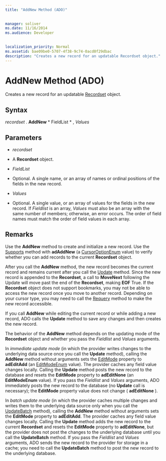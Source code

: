 ```yaml
---
title: "AddNew Method (ADO)"
  
  
manager: soliver
ms.date: 11/16/2014
ms.audience: Developer
 
  
localization_priority: Normal
ms.assetid: bae09be0-5707-4f38-9c74-0acd0f29dbac
description: "Creates a new record for an updatable Recordset object."
---
```


# AddNew Method (ADO)

Creates a new record for an updatable [Recordset](recordset-object-ado.md) object. 
  
## Syntax

 *recordset*  . **AddNew** * FieldList *  ,  *Values* 
  
## Parameters

-  *recordset* 
    
- A **Recordset** object. 
    
-  *FieldList* 
    
- Optional. A single name, or an array of names or ordinal positions of the fields in the new record.
    
-  *Values* 
    
- Optional. A single value, or an array of values for the fields in the new record. If  *Fieldlist*  is an array,  *Values*  must also be an array with the same number of members; otherwise, an error occurs. The order of field names must match the order of field values in each array. 
    
## Remarks

Use the **AddNew** method to create and initialize a new record. Use the [Supports](supports-method-ado.md) method with **adAddNew** (a [CursorOptionEnum](cursoroptionenum.md) value) to verify whether you can add records to the current **Recordset** object. 
  
After you call the **AddNew** method, the new record becomes the current record and remains current after you call the [Update](update-method-ado.md) method. Since the new record is appended to the **Recordset**, a call to **MoveNext** following the Update will move past the end of the **Recordset**, making **EOF** True. If the **Recordset** object does not support bookmarks, you may not be able to access the new record once you move to another record. Depending on your cursor type, you may need to call the [Requery](requery-method-ado.md) method to make the new record accessible. 
  
If you call **AddNew** while editing the current record or while adding a new record, ADO calls the **Update** method to save any changes and then creates the new record. 
  
The behavior of the **AddNew** method depends on the updating mode of the **Recordset** object and whether you pass the  *Fieldlist*  and  *Values*  arguments. 
  
In  *immediate update mode*  (in which the provider writes changes to the underlying data source once you call the **Update** method), calling the **AddNew** method without arguments sets the [EditMode](editmode-property-ado.md) property to **adEditAdd** (an [EditModeEnum](editmodeenum.md) value). The provider caches any field value changes locally. Calling the **Update** method posts the new record to the database and resets the **EditMode** property to **adEditNone** (an **EditModeEnum** value). If you pass the  *Fieldlist*  and  *Values*  arguments, ADO immediately posts the new record to the database (no **Update** call is necessary); the **EditMode** property value does not change ( **adEditNone** ). 
  
In  *batch update mode*  (in which the provider caches multiple changes and writes them to the underlying data source only when you call the [UpdateBatch](updatebatch-method-ado.md) method), calling the **AddNew** method without arguments sets the **EditMode** property to **adEditAdd**. The provider caches any field value changes locally. Calling the **Update** method adds the new record to the current **Recordset** and resets the **EditMode** property to **adEditNone**, but the provider does not post the changes to the underlying database until you call the **UpdateBatch** method. If you pass the  *Fieldlist*  and  *Values*  arguments, ADO sends the new record to the provider for storage in a cache; you need to call the **UpdateBatch** method to post the new record to the underlying database. 
  

